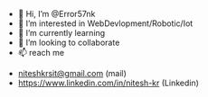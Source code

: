 - 👋 Hi, I’m @Error57nk
- 👀 I’m interested in WebDevlopment/Robotic/Iot
- 🌱 I’m currently learning
- 💞️ I’m looking to collaborate
- 📫 reach me 
+ niteshkrsit@gmail.com (mail)
+ https://www.linkedin.com/in/nitesh-kr (Linkedin)

<!---
Error57nk/Error57nk is a ✨ special ✨ repository because its `README.md` (this file) appears on your GitHub profile.
You can click the Preview link to take a look at your changes.
--->
